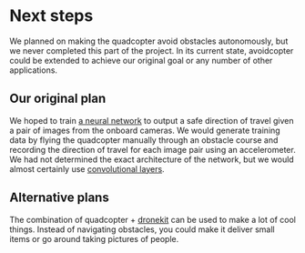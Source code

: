 # Next steps

We planned on making the quadcopter avoid obstacles autonomously, but we never completed
this part of the project. In its current state, avoidcopter could be extended to achieve
our original goal or any number of other applications.

## Our original plan

We hoped to train [a neural network](http://neuralnetworksanddeeplearning.com/) to output
a safe direction of travel given a pair of images from the onboard cameras. We would
generate training data by flying the quadcopter manually through an obstacle course and
recording the direction of travel for each image pair using an accelerometer. We had not
determined the exact architecture of the network, but we would almost certainly use
[convolutional layers](https://colah.github.io/posts/2014-07-Conv-Nets-Modular/).

## Alternative plans

The combination of quadcopter + [dronekit](../autonomous_flight/dronekit.md) can be used
to make a lot of cool things. Instead of navigating obstacles, you could make it deliver
small items or go around taking pictures of people.
